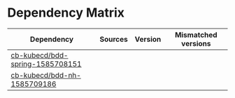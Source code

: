 # Dependency Matrix

Dependency | Sources | Version | Mismatched versions
---------- | ------- | ------- | -------------------
[cb-kubecd/bdd-spring-1585708151](https://github.com/cb-kubecd/bdd-spring-1585708151.git) |  | []() | 
[cb-kubecd/bdd-nh-1585709186](https://github.com/cb-kubecd/bdd-nh-1585709186.git) |  | []() | 
